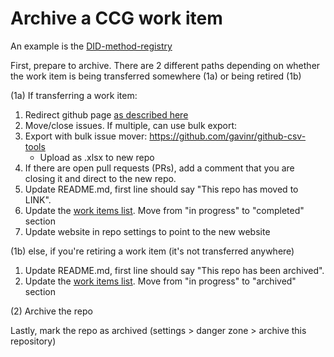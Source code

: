 # Archive a CCG work item

An example is the [DID-method-registry](https://github.com/w3c-ccg/did-method-registry)

First, prepare to archive. There are 2 different paths depending on whether the work item is being transferred somewhere (1a) or being retired (1b)

(1a) If transferring a work item:

1. Redirect github page [as described here](https://gist.github.com/domenic/1f286d415559b56d725bee51a62c24a7)
2. Move/close issues. If multiple, can use bulk export:
3. Export with bulk issue mover: https://github.com/gavinr/github-csv-tools
    - Upload as .xlsx to new repo
4. If there are open pull requests (PRs), add a comment that you are closing it and direct to the new repo.
5. Update README.md, first line should say "This repo has moved to LINK".
6. Update the [work items list](https://github.com/w3c-ccg/community/blob/master/work_items.md). Move from "in progress" to "completed" section
7. Update website in repo settings to point to the new website
    
(1b) else, if you're retiring a work item (it's not transferred anywhere)
1. Update README.md, first line should say "This repo has been archived".
2. Update the [work items list](https://github.com/w3c-ccg/community/blob/master/work_items.md). Move from "in progress" to "archived" section
    
    
(2) Archive the repo

Lastly, mark the repo as archived (settings > danger zone > archive this repository)
